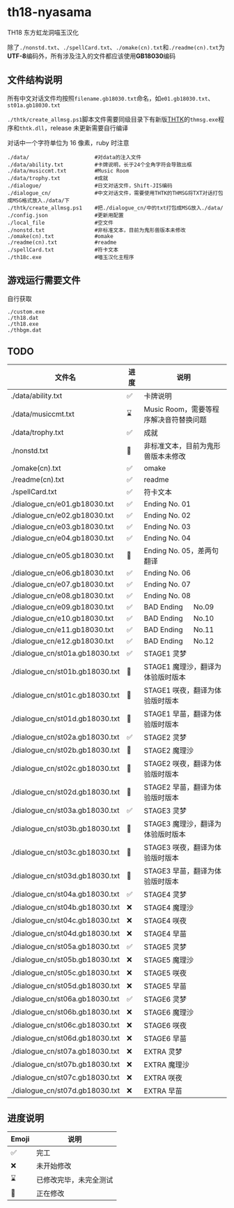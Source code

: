 # th18-nyasama

TH18 东方虹龙洞喵玉汉化

除了`./nonstd.txt`、`./spellCard.txt`、`./omake(cn).txt`和`./readme(cn).txt`为**UTF-8**编码外，所有涉及注入的文件都应该使用**GB18030**编码

## 文件结构说明

所有中文对话文件均按照`filename.gb18030.txt`命名，如`e01.gb18030.txt`、`st01a.gb18030.txt`

`./thtk/create_allmsg.ps1`脚本文件需要同级目录下有新版[THTK](https://github.com/thpatch/thtk)的`thmsg.exe`程序和`thtk.dll`，release 未更新需要自行编译

对话中一个字符单位为 16 像素，ruby 时注意

```
./data/                     #对data的注入文件
./data/ability.txt          #卡牌说明，长于24个全角字符会导致出框
./data/musiccmt.txt         #Music Room
./data/trophy.txt           #成就
./dialogue/                 #日文对话文件，Shift-JIS编码
./dialogue_cn/              #中文对话文件，需要使用THTK的THMSG将TXT对话打包成MSG格式放入./data/下
./thtk/create_allmsg.ps1    #把./dialogue_cn/中的txt打包成MSG放入./data/
./config.json               #更新用配置
./local_file                #空文件
./nonstd.txt                #非标准文本，目前为鬼形兽版本未修改
./omake(cn).txt             #omake
./readme(cn).txt            #readme
./spellCard.txt             #符卡文本
./th18c.exe                 #喵玉汉化主程序
```

## 游戏运行需要文件

自行获取

```
./custom.exe
./th18.dat
./th18.exe
./thbgm.dat
```

## TODO

| 文件名                          | 进度 | 说明                                   |
| ------------------------------- | ---- | -------------------------------------- |
| ./data/ability.txt              | ✅   | 卡牌说明                               |
| ./data/musiccmt.txt             | ⌛   | Music Room，需要等程序解决音符替换问题 |
| ./data/trophy.txt               | ✅   | 成就                                   |
| ./nonstd.txt                    | 🚧   | 非标准文本，目前为鬼形兽版本未修改     |
| ./omake(cn).txt                 | ✅   | omake                                  |
| ./readme(cn).txt                | ✅   | readme                                 |
| ./spellCard.txt                 | ✅   | 符卡文本                               |
| ./dialogue_cn/e01.gb18030.txt   | ✅   | Ending No. 01                          |
| ./dialogue_cn/e02.gb18030.txt   | ✅   | Ending No. 02                          |
| ./dialogue_cn/e03.gb18030.txt   | ✅   | Ending No. 03                          |
| ./dialogue_cn/e04.gb18030.txt   | ✅   | Ending No. 04                          |
| ./dialogue_cn/e05.gb18030.txt   | 🚧   | Ending No. 05，差两句翻译              |
| ./dialogue_cn/e06.gb18030.txt   | ✅   | Ending No. 06                          |
| ./dialogue_cn/e07.gb18030.txt   | ✅   | Ending No. 07                          |
| ./dialogue_cn/e08.gb18030.txt   | ✅   | Ending No. 08                          |
| ./dialogue_cn/e09.gb18030.txt   | ✅   | BAD Ending 　 No.09                    |
| ./dialogue_cn/e10.gb18030.txt   | ✅   | BAD Ending 　 No.10                    |
| ./dialogue_cn/e11.gb18030.txt   | ✅   | BAD Ending 　 No.11                    |
| ./dialogue_cn/e12.gb18030.txt   | ✅   | BAD Ending 　 No.12                    |
| ./dialogue_cn/st01a.gb18030.txt | ✅   | STAGE1 灵梦                            |
| ./dialogue_cn/st01b.gb18030.txt | 🚧   | STAGE1 魔理沙，翻译为体验版时版本      |
| ./dialogue_cn/st01c.gb18030.txt | 🚧   | STAGE1 咲夜，翻译为体验版时版本        |
| ./dialogue_cn/st01d.gb18030.txt | 🚧   | STAGE1 早苗，翻译为体验版时版本        |
| ./dialogue_cn/st02a.gb18030.txt | ✅   | STAGE2 灵梦                            |
| ./dialogue_cn/st02b.gb18030.txt | 🚧   | STAGE2 魔理沙                          |
| ./dialogue_cn/st02c.gb18030.txt | 🚧   | STAGE2 咲夜，翻译为体验版时版本        |
| ./dialogue_cn/st02d.gb18030.txt | 🚧   | STAGE2 早苗，翻译为体验版时版本        |
| ./dialogue_cn/st03a.gb18030.txt | ✅   | STAGE3 灵梦                            |
| ./dialogue_cn/st03b.gb18030.txt | 🚧   | STAGE3 魔理沙，翻译为体验版时版本      |
| ./dialogue_cn/st03c.gb18030.txt | 🚧   | STAGE3 咲夜，翻译为体验版时版本        |
| ./dialogue_cn/st03d.gb18030.txt | 🚧   | STAGE3 早苗，翻译为体验版时版本        |
| ./dialogue_cn/st04a.gb18030.txt | ✅   | STAGE4 灵梦                            |
| ./dialogue_cn/st04b.gb18030.txt | ❌   | STAGE4 魔理沙                          |
| ./dialogue_cn/st04c.gb18030.txt | ❌   | STAGE4 咲夜                            |
| ./dialogue_cn/st04d.gb18030.txt | ❌   | STAGE4 早苗                            |
| ./dialogue_cn/st05a.gb18030.txt | ✅   | STAGE5 灵梦                            |
| ./dialogue_cn/st05b.gb18030.txt | ❌   | STAGE5 魔理沙                          |
| ./dialogue_cn/st05c.gb18030.txt | ❌   | STAGE5 咲夜                            |
| ./dialogue_cn/st05d.gb18030.txt | ❌   | STAGE5 早苗                            |
| ./dialogue_cn/st06a.gb18030.txt | ✅   | STAGE6 灵梦                            |
| ./dialogue_cn/st06b.gb18030.txt | ❌   | STAGE6 魔理沙                          |
| ./dialogue_cn/st06c.gb18030.txt | ❌   | STAGE6 咲夜                            |
| ./dialogue_cn/st06d.gb18030.txt | ❌   | STAGE6 早苗                            |
| ./dialogue_cn/st07a.gb18030.txt | ❌   | EXTRA 灵梦                             |
| ./dialogue_cn/st07b.gb18030.txt | ❌   | EXTRA 魔理沙                           |
| ./dialogue_cn/st07c.gb18030.txt | ❌   | EXTRA 咲夜                             |
| ./dialogue_cn/st07d.gb18030.txt | ❌   | EXTRA 早苗                             |

## 进度说明

| Emoji | 说明                   |
| ----- | ---------------------- |
| ✅    | 完工                   |
| ❌    | 未开始修改             |
| ⌛    | 已修改完毕，未完全测试 |
| 🚧    | 正在修改               |

